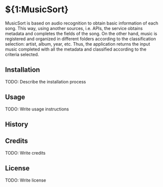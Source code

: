 # ${1:MusicSort}

MusicSort is based on audio recognition to obtain basic information of each song. This way, using another sources, i.e. APIs,
the service obtains metadata and completes the fields of the song. On the other hand, music is registered and organized in different folders according to the classification selection: artist, album, year, etc. Thus, the application returns the input music completed with all the metadata and classified according to the criteria selected.


## Installation

TODO: Describe the installation process

## Usage

TODO: Write usage instructions

## History

## Credits

TODO: Write credits

## License

TODO: Write license

